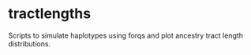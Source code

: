 # tractlengths
Scripts to simulate haplotypes using forqs and plot ancestry tract length distributions.

